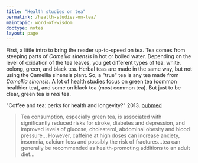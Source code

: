 ```yaml
---
title: "Health studies on tea"
permalink: /health-studies-on-tea/
maintopic: word-of-wisdom
doctype: notes
layout: page
---
```


First, a little intro to bring the reader up-to-speed on tea.  Tea comes from steeping parts of _Camellia sinensis_ in hot or boiled water.  Depending on the level of oxidation of the tea leaves, you get different types of tea: white, oolong, green, and black tea.  Herbal teas are made in the same way, but not using the Camellia sinensis plant.  So, a "true" tea is any tea made from _Camellia sinensis_.  A lot of health studies focus on green tea (common healthier tea), and some on black tea (most common tea).  But just to be clear, green tea is *real* tea.

"Coffee and tea: perks for health and longevity?"  2013.  [pubmed](http://www.ncbi.nlm.nih.gov/pubmed/24071782)

> Tea consumption, especially green tea, is associated with significantly reduced risks for stroke, diabetes and depression, and improved levels of glucose, cholesterol, abdominal obesity and blood pressure... However, caffeine at high doses can increase anxiety, insomnia, calcium loss and possibly the risk of fractures...tea can generally be recommended as health-promoting additions to an adult diet...
